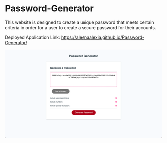 # Password-Generator

This website is designed to create a unique password that meets certain criteria in order for a user to create a secure password for their accounts. 

Deployed Application Link: https://aleenaalexia.github.io/Password-Generator/

![Password Gen SS](/assets/images/Screen%20Shot%202022-06-14%20at%2010.07.20%20PM.png)